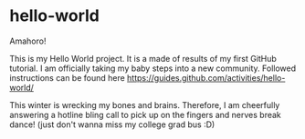 # hello-world

Amahoro!

This is my Hello World project. It is a made of results of my first GitHub tutorial. I am officially taking my baby steps into a new community. Followed instructions can be found here https://guides.github.com/activities/hello-world/

This winter is wrecking my bones and brains. Therefore, I am cheerfully answering a hotline bling call to pick up on the fingers and nerves break dance! (just don't wanna miss my college grad bus :D) 


